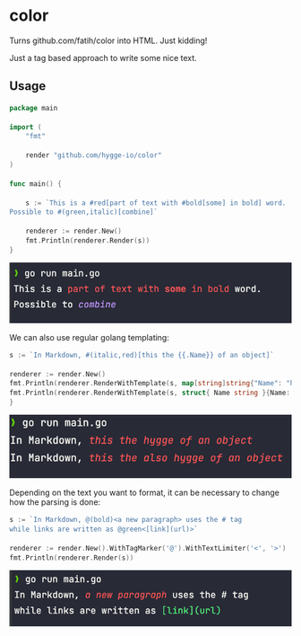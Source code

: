 # color
Turns github.com/fatih/color into HTML. Just kidding!

Just a tag based approach to write some nice text.

## Usage

```go
package main

import (
	"fmt"

	render "github.com/hygge-io/color"
)

func main() {

	s := `This is a #red[part of text with #bold[some] in bold] word.
Possible to #(green,italic)[combine]`

	renderer := render.New()
	fmt.Println(renderer.Render(s))
}
```

![output](media/output.png)

We can also use regular golang templating:

```go
s := `In Markdown, #(italic,red)[this the {{.Name}} of an object]`

renderer := render.New()
fmt.Println(renderer.RenderWithTemplate(s, map[string]string{"Name": "hygge"}))
fmt.Println(renderer.RenderWithTemplate(s, struct{ Name string }{Name: "also hygge"}))
}

```

![output](media/template.png)

Depending on the text you want to format, it can be necessary to change how the parsing is done:

```go
s := `In Markdown, @(bold)<a new paragraph> uses the # tag
while links are written as @green<[link](url)>`

renderer := render.New().WithTagMarker('@').WithTextLimiter('<', '>')
fmt.Println(renderer.Render(s))
```

![output](media/custom.png)